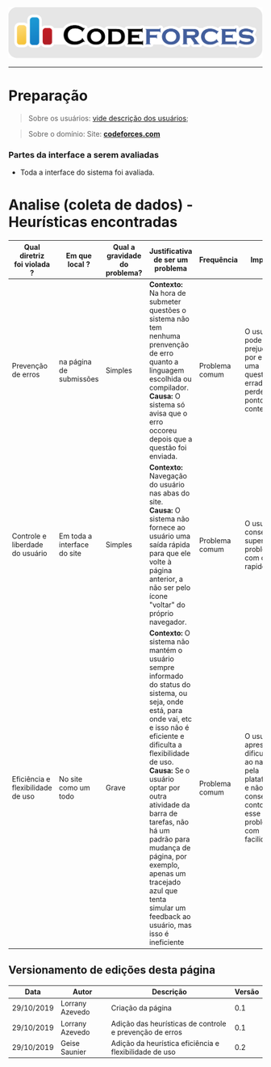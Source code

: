 <span style="margin-left: 0%; padding-top: 3%;">![Codeforces Logo](../../images/codeforces.png)</span>

***
# Preparação

> Sobre os usuários: 
[vide descrição dos usuários](../../../../contexto_de_uso/analise_de_usuario/#perfil-do-usuario-do-codeforces);

> Sobre o domínio:
Site: [**codeforces.com**](http://codeforces.com)

### Partes da interface a serem avaliadas 

- Toda a interface do sistema foi avaliada.

# Analise (coleta de dados) - Heurísticas encontradas

| Qual diretriz </br> foi violada ? | Em que local ? | Qual a gravidade do problema? | Justificativa de ser um problema| Frequência | Impacto | Persistência | Página avaliada | Ideias</br> de soluções | 
|-----|-----|-----|-----|-----|-----|-----|-----|-----|
| Prevenção de erros | na página de submissões | Simples | **Contexto:** Na hora de submeter questões o sistema não tem nenhuma prenvenção de erro quanto a linguagem escolhida ou compilador. </br>**Causa:** O sistema só avisa que o erro occoreu depois que a questão foi enviada. | Problema comum | O usuário pode ser prejudicado por enviar uma questão errada perdendo pontos no contest. | Ocorre várias vezes | Submição de questão | O sistema pode apresentar um aviso de erro sempre que indentificar um arquivo com uma extensão diferente da do compilador selecionado. |
| Controle e liberdade do usuário | Em toda a interface do site | Simples | **Contexto:** Navegação do usuário nas abas do site.</br>**Causa:** O sistema não fornece ao usuário uma saída rápida para que ele volte à página anterior, a não ser pelo ícone "voltar" do próprio navegador. | Problema comum | O usuário consegue superar o problema com certa rapidez | Ocorre várias vezes | Todas | Acrescentar ícones nos botões de ação.| 
|  Eficiência e flexibilidade de uso | No site como um todo | Grave | **Contexto:** O sistema não mantém o usuário sempre informado do status do sistema, ou seja, onde está, para onde vai, etc e isso não é eficiente e dificulta a flexibilidade de uso. </br> **Causa:** Se o usuário optar por outra atividade da barra de tarefas, não há um padrão para mudança de página, por exemplo, apenas um tracejado azul que tenta simular um feedback ao usuário, mas isso é ineficiente |  Problema comum | O usuário apresenta dificuldade ao navegar pela plataforma e não consegue contornar esse problema com facilidade. |  Ocorre com frequência | Todas |  O sistema poderia apresentar um indicador para a visibilidade do sistema, mostrando o status do usuário na plataforma e uma descrição sobre o mesmo. 

## Versionamento de edições desta página
| Data | Autor | Descrição | Versão |
|------|-------|-----------|--------|
| 29/10/2019 | Lorrany Azevedo | Criação da página | 0.1 |
| 29/10/2019 | Lorrany Azevedo | Adição das heurísticas de controle e prevenção de erros | 0.1 |
| 29/10/2019 | Geise Saunier | Adição da heurística eficiência e flexibilidade de uso |  0.2 |